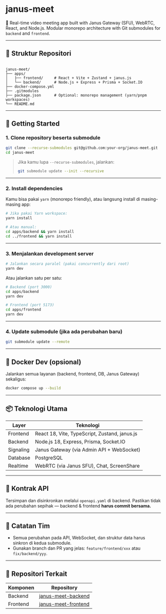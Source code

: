 # janus-meet

📡 Real-time video meeting app built with Janus Gateway (SFU), WebRTC, React, and Node.js.
Modular monorepo architecture with Git submodules for `backend` and `frontend`.

---

## 📁 Struktur Repositori

```

janus-meet/
├── apps/
│   ├── frontend/     # React + Vite + Zustand + janus.js
│   └── backend/      # Node.js + Express + Prisma + Socket.IO
├── docker-compose.yml
├── .gitmodules
├── package.json      # Optional: monorepo management (yarn/pnpm workspaces)
└── README.md

````

---

## 🚀 Getting Started

### 1. Clone repository beserta submodule

```bash
git clone --recurse-submodules git@github.com:your-org/janus-meet.git
cd janus-meet
````

> Jika kamu lupa `--recurse-submodules`, jalankan:
>
> ```bash
> git submodule update --init --recursive
> ```

---

### 2. Install dependencies

Kamu bisa pakai `yarn` (monorepo friendly), atau langsung install di masing-masing app:

```bash
# Jika pakai Yarn workspace:
yarn install

# Atau manual:
cd apps/backend && yarn install
cd ../frontend && yarn install
```

---

### 3. Menjalankan development server

```bash
# Jalankan secara paralel (pakai concurrently dari root)
yarn dev
```

Atau jalankan satu per satu:

```bash
# Backend (port 3000)
cd apps/backend
yarn dev

# Frontend (port 5173)
cd apps/frontend
yarn dev
```

---

### 4. Update submodule (jika ada perubahan baru)

```bash
git submodule update --remote
```

---

## 🐳 Docker Dev (opsional)

Jalankan semua layanan (backend, frontend, DB, Janus Gateway) sekaligus:

```bash
docker compose up --build
```

---

## 📦 Teknologi Utama

| Layer     | Teknologi                                     |
| --------- | --------------------------------------------- |
| Frontend  | React 18, Vite, TypeScript, Zustand, janus.js |
| Backend   | Node.js 18, Express, Prisma, Socket.IO        |
| Signaling | Janus Gateway (via Admin API + WebSocket)     |
| Database  | PostgreSQL                                    |
| Realtime  | WebRTC (via Janus SFU), Chat, ScreenShare     |

---

## 📄 Kontrak API

Tersimpan dan disinkronkan melalui `openapi.yaml` di backend.
Pastikan tidak ada perubahan sepihak — backend & frontend **harus commit bersama.**

---

## 📌 Catatan Tim

* Semua perubahan pada API, WebSocket, dan struktur data harus sinkron di kedua submodule.
* Gunakan branch dan PR yang jelas: `feature/frontend/xxx` atau `fix/backend/yyy`.

---

## 🧩 Repositori Terkait

| Komponen | Repository                                                             |
| -------- | ---------------------------------------------------------------------- |
| Backend  | [janus-meet-backend](https://github.com/muh-dirga-f/janus-meet-backend)   |
| Frontend | [janus-meet-frontend](https://github.com/muh-dirga-f/janus-meet-frontend) |
